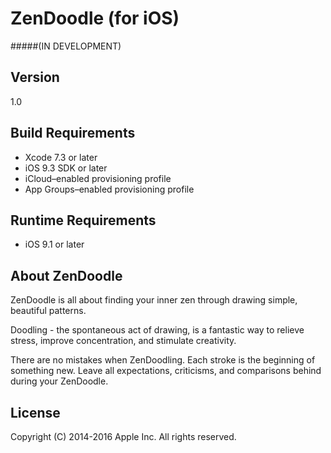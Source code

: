 # ZenDoodle (for iOS)

#####(IN DEVELOPMENT)

## Version

1.0

## Build Requirements
* Xcode 7.3 or later
* iOS 9.3 SDK or later
* iCloud–enabled provisioning profile
* App Groups–enabled provisioning profile

## Runtime Requirements
* iOS 9.1 or later

## About ZenDoodle

ZenDoodle is all about finding your inner zen through drawing simple, beautiful patterns.

Doodling - the spontaneous act of drawing, is a fantastic way to relieve stress, improve concentration,  and stimulate creativity.

There are no mistakes when ZenDoodling. Each stroke is the beginning of something new. Leave all expectations, criticisms, and comparisons behind during your ZenDoodle.

## License

Copyright (C) 2014-2016 Apple Inc. All rights reserved.
